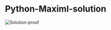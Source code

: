 # Python-Maximl-solution

![Solution-proof](https://user-images.githubusercontent.com/62660980/99876594-c2deff00-2c1d-11eb-9f4c-07fc921c9b31.PNG)

